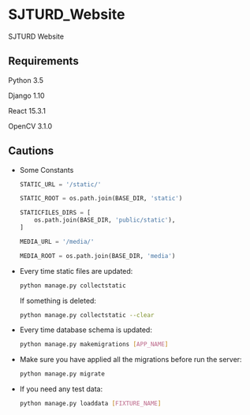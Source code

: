 # SJTURD_Website
SJTURD Website

## Requirements
Python 3.5

Django 1.10

React 15.3.1

OpenCV 3.1.0

## Cautions
* Some Constants
  ```Python
  STATIC_URL = '/static/'
  
  STATIC_ROOT = os.path.join(BASE_DIR, 'static')

  STATICFILES_DIRS = [
      os.path.join(BASE_DIR, 'public/static'),
  ]

  MEDIA_URL = '/media/'

  MEDIA_ROOT = os.path.join(BASE_DIR, 'media')
  ```
  
* Every time static files are updated:
  ```Bash
  python manage.py collectstatic
  ```
  If something is deleted:
  ```Bash
  python manage.py collectstatic --clear
  ```
  
* Every time database schema is  updated:
  ```Bash
  python manage.py makemigrations [APP_NAME]
  ```
    
* Make sure you have applied all the migrations before run the server:
  ```Bash
  python manage.py migrate
  ```
  
* If you need any test data:
  ```Bash
  python manage.py loaddata [FIXTURE_NAME]
  ```
